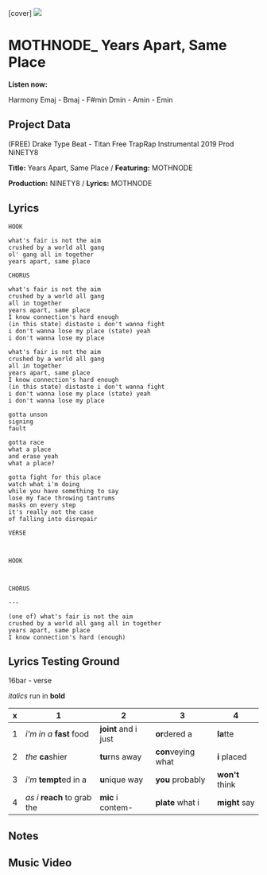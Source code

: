 [cover] ![](57175019_319474918741616_8502199518755923887_n.jpg)

# MOTHNODE_ Years Apart, Same Place

**Listen now:** 

Harmony
Emaj - Bmaj - F#min
Dmin - Amin - Emin

## Project Data

(FREE) Drake Type Beat - Titan  Free TrapRap Instrumental 2019 Prod NiNETY8

**Title:** Years Apart, Same Place / **Featuring:** MOTHNODE

**Production:** NINETY8 / **Lyrics:** MOTHNODE

## Lyrics

```
HOOK

what's fair is not the aim
crushed by a world all gang
ol' gang all in together
years apart, same place

CHORUS

what's fair is not the aim
crushed by a world all gang 
all in together
years apart, same place
I know connection's hard enough
(in this state) distaste i don't wanna fight
i don't wanna lose my place (state) yeah
i don't wanna lose my place

what's fair is not the aim
crushed by a world all gang 
all in together
years apart, same place
I know connection's hard enough
(in this state) distaste i don't wanna fight
i don't wanna lose my place (state) yeah
i don't wanna lose my place

gotta unson
signing
fault

gotta race
what a place
and erase yeah
what a place?

gotta fight for this place
watch what i'm doing
while you have something to say
lose my face throwing tantrums 
masks on every step
it's really not the case
of falling into disrepair

VERSE



HOOK 



CHORUS

---

(one of) what's fair is not the aim
crushed by a world all gang all in together
years apart, same place
I know connection's hard (enough)

```

## Lyrics Testing Ground

16bar - verse

*italics* run in
**bold**

| x | 1 | 2 | 3 | 4 |
|---|---|---|---|---|
| 1 | *i'm in a* **fast** food | **joint** and i just  | **or**dered a  | **la**tte  |
| 2 | *the* **ca**shier | **tu**rns away  |  **con**veying what |  **i** placed |
| 3 | *i'm* **tempt**ed in a | **u**nique way  |  **you** probably |  **won't** think |
| 4 | *as i* **reach** to grab the |  **mic** i contem-  | **plate** what i | **might** say |

## Notes

## Music Video
